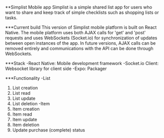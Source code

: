 **Simplist Mobile app
Simplist is a simple shared list app for users who want to share and keep track of simple checklists such as shopping lists or tasks.

***Current build
This version of Simplist mobile platform is built on React Native. The mobile platform uses both AJAX calls for 'get' and 'post' requests and uses WebSockets (Socket.io) for synchronization of updates between open instances of the app. In future versions, AJAX calls can be removed entirely and communications with the API can be done through WebSockets.

***Stack
-React Native: Mobile development framework
-Socket.io Client: Websocket library for client side
-Expo: Packager

***Functionality
-List
  1. List creation
  2. List read
  3. List update
  4. List deletion
-Item
  1. Item creation
  2. Item read
  3. Item update
  4. Item deletion
  5. Update purchase (complete) status
